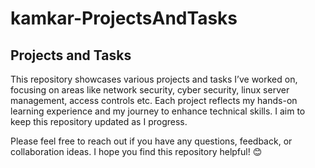# kamkar-ProjectsAndTasks
## Projects and Tasks
This repository showcases various projects and tasks I’ve worked on, focusing on areas like network security, cyber security, linux server management,  access controls etc. Each project reflects my hands-on learning experience and my journey to enhance technical skills. I aim to keep this repository updated as I progress.

Please feel free to reach out if you have any questions, feedback, or collaboration ideas. I hope you find this repository helpful! 😊
